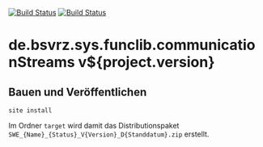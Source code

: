 [![Build Status](https://travis-ci.org/datenverteiler/de.bsvrz.sys.funclib.communicationStreams.svg?branch=master)](https://travis-ci.org/datenverteiler/de.bsvrz.sys.funclib.communicationStreams)
[![Build Status](https://api.bintray.com/packages/datenverteiler/maven/de.bsvrz.sys.funclib.communicationStreams/images/download.svg)](https://bintray.com/datenverteiler/maven/de.bsvrz.sys.funclib.communicationStreams)

de.bsvrz.sys.funclib.communicationStreams v${project.version}
================================================


Bauen und Veröffentlichen
-------------------------

    site install

Im Ordner `target` wird damit das Distributionspaket
`SWE_{Name}_{Status}_V{Version}_D{Standdatum}.zip` erstellt.
